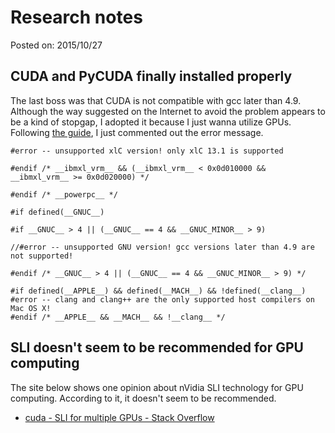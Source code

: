# Research notes

Posted on: 2015/10/27


## CUDA and PyCUDA finally installed properly

The last boss was that CUDA is not compatible with gcc later than 4.9.
Although the way suggested on the Internet to avoid the problem appears to be
a kind of stopgap, I adopted it because I just wanna utilize GPUs.
Following
[the guide](https://www.pugetsystems.com/labs/articles/Install-NVIDIA-CUDA-on-Fedora-22-with-gcc-5-1-654/),
I just commented out the error message.

```
#error -- unsupported xlC version! only xlC 13.1 is supported

#endif /* __ibmxl_vrm__ && (__ibmxl_vrm__ < 0x0d010000 && __ibmxl_vrm__ >= 0x0d020000) */

#endif /* __powerpc__ */

#if defined(__GNUC__)

#if __GNUC__ > 4 || (__GNUC__ == 4 && __GNUC_MINOR__ > 9)

//#error -- unsupported GNU version! gcc versions later than 4.9 are not supported!

#endif /* __GNUC__ > 4 || (__GNUC__ == 4 && __GNUC_MINOR__ > 9) */

#if defined(__APPLE__) && defined(__MACH__) && !defined(__clang__)
#error -- clang and clang++ are the only supported host compilers on Mac OS X!
#endif /* __APPLE__ && __MACH__ && !__clang__ */
```


## SLI doesn't seem to be recommended for GPU computing

The site below shows one opinion about nVidia SLI technology for
GPU computing. According to it, it doesn't seem to be recommended.

* [cuda - SLI for multiple GPUs - Stack Overflow](http://stackoverflow.com/questions/11124494/sli-for-multiple-gpus)
